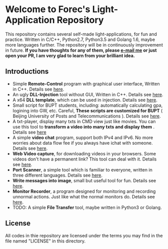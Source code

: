 # Welcome to Forec's Light-Application Repository
This repository contains several self-made light-applications, for fun and practice. Written in C/C++, Python2.7, Python3.5 and Golang 1.6, maybe more languages further. The repository will be in continuously improvement in future. **If you have thoughts for any of them, please [e-mail me](mailto:forec@bupt.edu.cn) or just open your PR, I am very glad to learn from your brilliant idea.**

## Introductions
* Simple **Remote-Control** program with graphical user interface, Written in C++. Details see [here](/remote-control).
* An ugly **DLL-Injection** tool without GUI, Written in C++. Details see [here](/inject).
* A x64 **DLL template**, which can be used in injection. Details see [here](/injectDLL).
* Small script for BUPT students, including: automatically calculating gpa, logining into GW, etc. Careful, **These scripts are customized for BUPT** ( Beijing University of Posts and Telecommunications ). Details see [here](/scripts-for-bupt).
* A txt-player, display many txts in CMD view just like movies. You can use this tool to **transform a video into many txts and display them** . Details see [here](/txt-player)
* A simple **video chat** program, support both IPv4 and IPv6. No more worries about data flow fee if you always have ichat with someone. Details see [here](/lan-ichat).
* **Web Video capture**, for downloading videos in your browsers. Some videos don't have a permanent link? This tool can deal with it. Details see [here](/web-video-capture).
* **Port Scanner**, a simple tool which is familiar to everyone, written in three different languages. Details see [here](/port-scanner).
* **Write messages into image**, small but useful tool for fun. Details see [here](/image-message-io).
* **Monitor Recorder**, a program designed for monitoring and recording unnormal actions. Just like what the normal monitors do. Details see [here](/monitor-recorder).
* TODO: A simple **File Transfer** tool, maybe written in Python3 or Golang.


## License
All codes in thie repository are licensed under the terms you may find in the file named "LICENSE" in this directory.